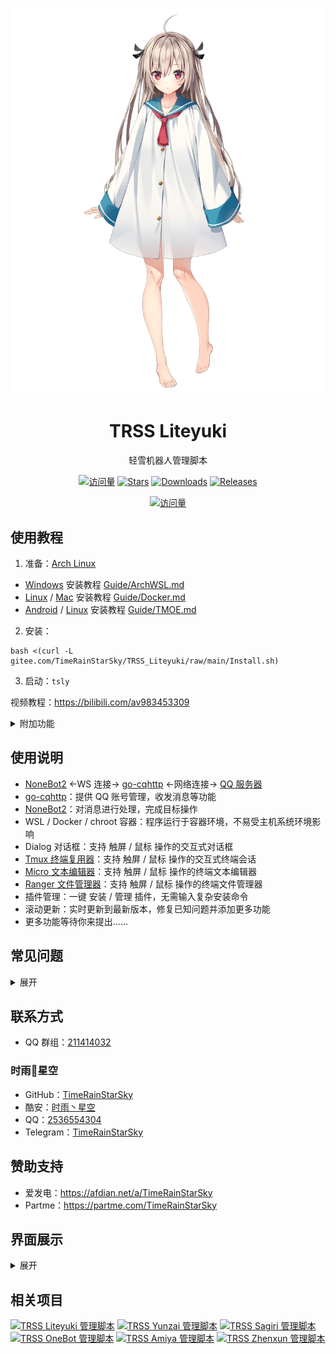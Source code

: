 <div align="center">

[![亚托莉](Picture/亚托莉.png)](https://moegirl.org.cn/亚托莉)

# TRSS Liteyuki

轻雪机器人管理脚本

[![访问量](https://visitor-badge.glitch.me/badge?page_id=TimeRainStarSky.TRSS_Liteyuki&right_color=red&left_text=访%20问%20量)](https://github.com/TimeRainStarSky/TRSS_Liteyuki)
[![Stars](https://img.shields.io/github/stars/TimeRainStarSky/TRSS_Liteyuki?color=yellow&label=收藏)](../../stargazers)
[![Downloads](https://img.shields.io/github/downloads/TimeRainStarSky/TRSS_Liteyuki/total?color=blue&label=下载)](Install.sh)
[![Releases](https://img.shields.io/github/v/release/TimeRainStarSky/TRSS_Liteyuki?color=green&label=发行版)](../../releases/latest)

[![访问量](https://profile-counter.glitch.me/TimeRainStarSky-TRSS_Liteyuki/count.svg)](https://github.com/TimeRainStarSky/TRSS_Liteyuki)

</div>

## 使用教程

1. 准备：[Arch Linux](https://archlinuxcn.org)

- [Windows](https://microsoft.com/windows) 安装教程 [Guide/ArchWSL.md](Guide/ArchWSL.md)
- [Linux](https://kernel.org) / [Mac](https://apple.com/mac) 安装教程 [Guide/Docker.md](Guide/Docker.md)
- [Android](https://github.com/termux/termux-app) / [Linux](https://kernel.org) 安装教程 [Guide/TMOE.md](Guide/TMOE.md)

2. 安装：

```
bash <(curl -L gitee.com/TimeRainStarSky/TRSS_Liteyuki/raw/main/Install.sh)
```

3. 启动：`tsly`

视频教程：<https://bilibili.com/av983453309>

<details><summary>附加功能</summary>

自定义 安装路径 `DIR` 和 启动命令 `CMD`（可用于多开）

举例：将脚本安装至 `/Bot` 启动命令 `trss`

```
DIR=/Bot CMD=trss bash <(x
```

</details>

## 使用说明

- [NoneBot2](https://v2.nonebot.dev) <-WS 连接-> [go-cqhttp](https://docs.go-cqhttp.org) <-网络连接-> [QQ 服务器](https://im.qq.com)
- [go-cqhttp](https://docs.go-cqhttp.org)：提供 QQ 账号管理，收发消息等功能
- [NoneBot2](https://v2.nonebot.dev)：对消息进行处理，完成目标操作
- WSL / Docker / chroot 容器：程序运行于容器环境，不易受主机系统环境影响
- Dialog 对话框：支持 触屏 / 鼠标 操作的交互式对话框
- [Tmux 终端复用器](https://github.com/tmux/tmux)：支持 触屏 / 鼠标 操作的交互式终端会话
- [Micro 文本编辑器](https://micro-editor.github.io)：支持 触屏 / 鼠标 操作的终端文本编辑器
- [Ranger 文件管理器](https://ranger.github.io)：支持 触屏 / 鼠标 操作的终端文件管理器
- 插件管理：一键 安装 / 管理 插件，无需输入复杂安装命令
- 滚动更新：实时更新到最新版本，修复已知问题并添加更多功能
- 更多功能等待你来提出……

## 常见问题

<details><summary>展开</summary>

- 问：发消息错误：46
- 答：账号被风控

- 问：无法连接到反向 WebSocket Universal 服务器
- 答：请确认 Liteyuki 正常运行并启动了 Uvicorn WebSocket 服务器

- 问：address already in use
- 答：WebSocket 端口被占用，请尝试停止占用进程、重启设备，或修改配置文件，更改 WebSocket 端口

- 问：open terminal failed: not a terminal
- 答：TMOE PRoot 容器首次启动会出现，重启容器就行了

- 问：[server exited unexpectedly]
- 答：tmux 进程意外退出，可能是系统资源不足引起的，如果在 Termux 中经常出现，请检查设置：电池优化、后台运行权限

- 问：我有其他问题
- 答：提供详细问题描述，通过下方 联系方式 反馈问题

</details>

## 联系方式

- QQ 群组：[211414032](https://jq.qq.com/?k=QU1xGLEB)

### 时雨🌌星空

- GitHub：[TimeRainStarSky](https://github.com/TimeRainStarSky)
- 酷安：[时雨丶星空](http://www.coolapk.com/u/2650948)
- QQ：[2536554304](https://qm.qq.com/cgi-bin/qm/qr?k=x8LtlP8vwZs7qLwmsbCsyLoAHy7Et1Pj)
- Telegram：[TimeRainStarSky](https://t.me/TimeRainStarSky)

## 赞助支持

- 爱发电：<https://afdian.net/a/TimeRainStarSky>
- Partme：<https://partme.com/TimeRainStarSky>

## 界面展示

<details><summary>展开</summary>

[![主界面](Picture/Main.png)](https://github.com/TimeRainStarSky/TRSS_Liteyuki)
[![Liteyuki](Picture/Liteyuki.png)](https://github.com/snowyfirefly/Liteyuki-Bot)
[![LittlePaimon](Picture/LittlePaimon.png)](https://blog.cherishmoon.fun/posts/littlepaimon-nonebot2.html)

</details>

## 相关项目

[![TRSS Liteyuki 管理脚本](https://github-readme-stats.vercel.app/api/pin/?username=TimeRainStarSky&repo=TRSS_Liteyuki&show_owner=true)](../../../TRSS_Liteyuki)
[![TRSS Yunzai 管理脚本](https://github-readme-stats.vercel.app/api/pin/?username=TimeRainStarSky&repo=TRSS_Yunzai&show_owner=true)](../../../TRSS_Yunzai)
[![TRSS Sagiri 管理脚本](https://github-readme-stats.vercel.app/api/pin/?username=TimeRainStarSky&repo=TRSS_Sagiri&show_owner=true)](../../../TRSS_Sagiri)
[![TRSS OneBot 管理脚本](https://github-readme-stats.vercel.app/api/pin/?username=TimeRainStarSky&repo=TRSS_OneBot&show_owner=true)](../../../TRSS_OneBot)
[![TRSS Amiya 管理脚本](https://github-readme-stats.vercel.app/api/pin/?username=TimeRainStarSky&repo=TRSS_Amiya&show_owner=true)](../../../TRSS_Amiya)
[![TRSS Zhenxun 管理脚本](https://github-readme-stats.vercel.app/api/pin/?username=TimeRainStarSky&repo=TRSS_Zhenxun&show_owner=true)](../../../TRSS_Zhenxun)
